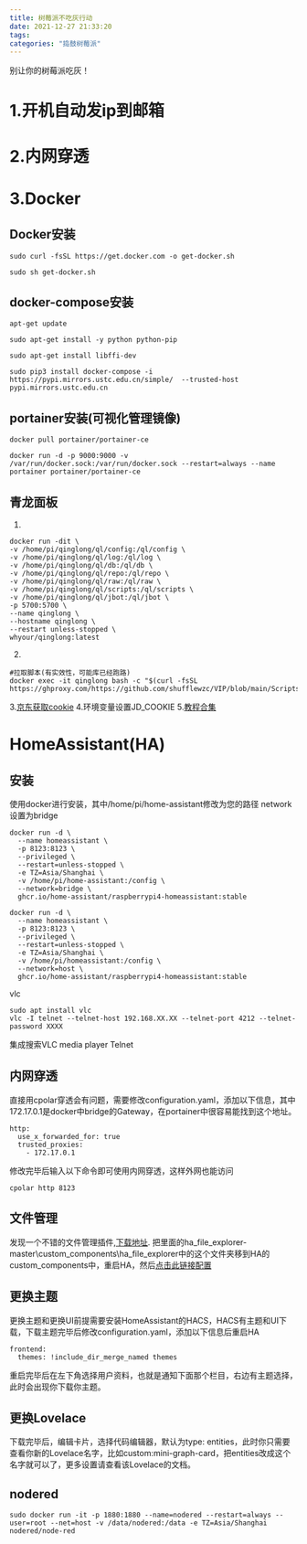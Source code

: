 ```yaml
---
title: 树莓派不吃灰行动
date: 2021-12-27 21:33:20
tags: 
categories: "捣鼓树莓派"
---
```

别让你的树莓派吃灰！
<!--more-->
# 1.开机自动发ip到邮箱

# 2.内网穿透

# 3.Docker
## Docker安装
```
sudo curl -fsSL https://get.docker.com -o get-docker.sh
```
```
sudo sh get-docker.sh
```
## docker-compose安装
```
apt-get update
```
```
sudo apt-get install -y python python-pip
```
```
sudo apt-get install libffi-dev
```
```
sudo pip3 install docker-compose -i https://pypi.mirrors.ustc.edu.cn/simple/  --trusted-host  pypi.mirrors.ustc.edu.cn
```
## portainer安装(可视化管理镜像)
```
docker pull portainer/portainer-ce
```
```
docker run -d -p 9000:9000 -v /var/run/docker.sock:/var/run/docker.sock --restart=always --name portainer portainer/portainer-ce
```

## 青龙面板
1.
```
docker run -dit \
-v /home/pi/qinglong/ql/config:/ql/config \
-v /home/pi/qinglong/ql/log:/ql/log \
-v /home/pi/qinglong/ql/db:/ql/db \
-v /home/pi/qinglong/ql/repo:/ql/repo \
-v /home/pi/qinglong/ql/raw:/ql/raw \
-v /home/pi/qinglong/ql/scripts:/ql/scripts \
-v /home/pi/qinglong/ql/jbot:/ql/jbot \
-p 5700:5700 \
--name qinglong \
--hostname qinglong \
--restart unless-stopped \
whyour/qinglong:latest
```
2.
```
#拉取脚本(有实效性，可能库已经跑路)
docker exec -it qinglong bash -c "$(curl -fsSL https://ghproxy.com/https://github.com/shufflewzc/VIP/blob/main/Scripts/sh/1customCDN.sh)"
```
3.[京东获取cookie](https://bean.m.jd.com/bean/signIndex.action)
4.环境变量设置JD_COOKIE
5.[教程合集](https://www.notion.so/1c598629675145988b43a37998a1604a)
# HomeAssistant(HA)
## 安装
使用docker进行安装，其中/home/pi/home-assistant修改为您的路径 network设置为bridge
```
docker run -d \
  --name homeassistant \
  -p 8123:8123 \
  --privileged \
  --restart=unless-stopped \
  -e TZ=Asia/Shanghai \
  -v /home/pi/home-assistant:/config \
  --network=bridge \
  ghcr.io/home-assistant/raspberrypi4-homeassistant:stable
```
```
docker run -d \
  --name homeassistant \
  -p 8123:8123 \
  --privileged \
  --restart=unless-stopped \
  -e TZ=Asia/Shanghai \
  -v /home/pi/homeassistant:/config \
  --network=host \
  ghcr.io/home-assistant/raspberrypi4-homeassistant:stable
```
vlc
```
sudo apt install vlc
vlc -I telnet --telnet-host 192.168.XX.XX --telnet-port 4212 --telnet-password XXXX
```
集成搜索VLC media player Telnet
## 内网穿透
直接用cpolar穿透会有问题，需要修改configuration.yaml，添加以下信息，其中172.17.0.1是docker中bridge的Gateway，在portainer中很容易能找到这个地址。
```
http:
  use_x_forwarded_for: true
  trusted_proxies:
    - 172.17.0.1
```
修改完毕后输入以下命令即可使用内网穿透，这样外网也能访问
```
cpolar http 8123
```
## 文件管理
发现一个不错的文件管理插件,[下载地址](https://github.com/shaonianzhentan/ha_file_explorer).
把里面的ha_file_explorer-master\custom_components\ha_file_explorer中的这个文件夹移到HA的custom_components中，重启HA，然后[点击此链接配置](https://my.home-assistant.io/redirect/config_flow_start/?domain=ha_file_explorer)
## 更换主题
更换主题和更换UI前提需要安装HomeAssistant的HACS，HACS有主题和UI下载，下载主题完毕后修改configuration.yaml，添加以下信息后重启HA
```
frontend:
  themes: !include_dir_merge_named themes
```
重启完毕后在左下角选择用户资料，也就是通知下面那个栏目，右边有主题选择，此时会出现你下载你主题。
## 更换Lovelace
下载完毕后，编辑卡片，选择代码编辑器，默认为type: entities，此时你只需要查看你新的Lovelace名字，比如custom:mini-graph-card，把entities改成这个名字就可以了，更多设置请查看该Lovelace的文档。
## nodered
```
sudo docker run -it -p 1880:1880 --name=nodered --restart=always --user=root --net=host -v /data/nodered:/data -e TZ=Asia/Shanghai nodered/node-red
```